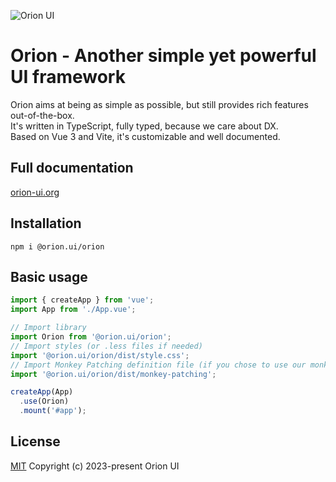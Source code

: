 ![Orion UI](https://repository-images.githubusercontent.com/616359964/fad1ee21-1781-452f-843d-43af9eda0802)

# Orion - Another simple yet powerful UI framework

Orion aims at being as simple as possible, but still provides rich features out-of-the-box.\
It's written in TypeScript, fully typed, because we care about DX.\
Based on Vue 3 and Vite, it's customizable and well documented.

## Full documentation

[orion-ui.org](https://orion-ui.org/)

## Installation

`npm i @orion.ui/orion`

## Basic usage

```ts
import { createApp } from 'vue';
import App from './App.vue';

// Import library
import Orion from '@orion.ui/orion';
// Import styles (or .less files if needed)
import '@orion.ui/orion/dist/style.css';
// Import Monkey Patching definition file (if you chose to use our monkeyPatching)
import '@orion.ui/orion/dist/monkey-patching';

createApp(App)
  .use(Orion)
  .mount('#app');

```

## License 

[MIT](https://opensource.org/licenses/MIT) Copyright (c) 2023-present Orion UI


